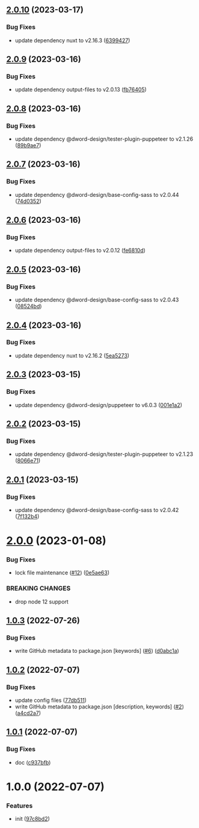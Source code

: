 ## [2.0.10](https://github.com/dword-design/sass-stretched-link/compare/v2.0.9...v2.0.10) (2023-03-17)


### Bug Fixes

* update dependency nuxt to v2.16.3 ([6399427](https://github.com/dword-design/sass-stretched-link/commit/639942798bbb162bdba2aa522edcd68e36e4ccb3))

## [2.0.9](https://github.com/dword-design/sass-stretched-link/compare/v2.0.8...v2.0.9) (2023-03-16)


### Bug Fixes

* update dependency output-files to v2.0.13 ([fb76405](https://github.com/dword-design/sass-stretched-link/commit/fb7640573b45f9a5d74e446c6b69521dfd3adf86))

## [2.0.8](https://github.com/dword-design/sass-stretched-link/compare/v2.0.7...v2.0.8) (2023-03-16)


### Bug Fixes

* update dependency @dword-design/tester-plugin-puppeteer to v2.1.26 ([89b9ae7](https://github.com/dword-design/sass-stretched-link/commit/89b9ae7543ba548dff08334af8bec0c848cfe03c))

## [2.0.7](https://github.com/dword-design/sass-stretched-link/compare/v2.0.6...v2.0.7) (2023-03-16)


### Bug Fixes

* update dependency @dword-design/base-config-sass to v2.0.44 ([74d0352](https://github.com/dword-design/sass-stretched-link/commit/74d03525e78033211acfaecf16fa1c89abc74eb8))

## [2.0.6](https://github.com/dword-design/sass-stretched-link/compare/v2.0.5...v2.0.6) (2023-03-16)


### Bug Fixes

* update dependency output-files to v2.0.12 ([fe6810d](https://github.com/dword-design/sass-stretched-link/commit/fe6810d51d7bc90f475151aca0701c59c0533f3b))

## [2.0.5](https://github.com/dword-design/sass-stretched-link/compare/v2.0.4...v2.0.5) (2023-03-16)


### Bug Fixes

* update dependency @dword-design/base-config-sass to v2.0.43 ([08524bd](https://github.com/dword-design/sass-stretched-link/commit/08524bdb802b3afbf4b30ede672cf839465ede02))

## [2.0.4](https://github.com/dword-design/sass-stretched-link/compare/v2.0.3...v2.0.4) (2023-03-16)


### Bug Fixes

* update dependency nuxt to v2.16.2 ([5ea5273](https://github.com/dword-design/sass-stretched-link/commit/5ea52734426acd10089ab234196d53a1e82b2971))

## [2.0.3](https://github.com/dword-design/sass-stretched-link/compare/v2.0.2...v2.0.3) (2023-03-15)


### Bug Fixes

* update dependency @dword-design/puppeteer to v6.0.3 ([001e1a2](https://github.com/dword-design/sass-stretched-link/commit/001e1a28ec1f1ebd326cfcd9d4a5483e539cdf35))

## [2.0.2](https://github.com/dword-design/sass-stretched-link/compare/v2.0.1...v2.0.2) (2023-03-15)


### Bug Fixes

* update dependency @dword-design/tester-plugin-puppeteer to v2.1.23 ([8066e71](https://github.com/dword-design/sass-stretched-link/commit/8066e7175c87a101fa640fc3a84b468e336dd035))

## [2.0.1](https://github.com/dword-design/sass-stretched-link/compare/v2.0.0...v2.0.1) (2023-03-15)


### Bug Fixes

* update dependency @dword-design/base-config-sass to v2.0.42 ([7f132b4](https://github.com/dword-design/sass-stretched-link/commit/7f132b42ab10e7737a24883731de6f89ea058482))

# [2.0.0](https://github.com/dword-design/sass-stretched-link/compare/v1.0.3...v2.0.0) (2023-01-08)


### Bug Fixes

* lock file maintenance ([#12](https://github.com/dword-design/sass-stretched-link/issues/12)) ([0e5ae63](https://github.com/dword-design/sass-stretched-link/commit/0e5ae6331e03674569161905b02fc01931d3412b))


### BREAKING CHANGES

* drop node 12 support

## [1.0.3](https://github.com/dword-design/sass-stretched-link/compare/v1.0.2...v1.0.3) (2022-07-26)


### Bug Fixes

* write GitHub metadata to package.json [keywords] ([#6](https://github.com/dword-design/sass-stretched-link/issues/6)) ([d0abc1a](https://github.com/dword-design/sass-stretched-link/commit/d0abc1a8a6d81eec32404e6346920889d7718020))

## [1.0.2](https://github.com/dword-design/sass-stretched-link/compare/v1.0.1...v1.0.2) (2022-07-07)


### Bug Fixes

* update config files ([77db511](https://github.com/dword-design/sass-stretched-link/commit/77db511df0bf449d4588bf18c82e8ab40addccae))
* write GitHub metadata to package.json [description, keywords] ([#2](https://github.com/dword-design/sass-stretched-link/issues/2)) ([a4cd2a7](https://github.com/dword-design/sass-stretched-link/commit/a4cd2a7f12126127a268558550bd3e7217f65c27))

## [1.0.1](https://github.com/dword-design/sass-stretched-link/compare/v1.0.0...v1.0.1) (2022-07-07)


### Bug Fixes

* doc ([c937bfb](https://github.com/dword-design/sass-stretched-link/commit/c937bfb090ef9fcdffc36030450070a068f474ac))

# 1.0.0 (2022-07-07)


### Features

* init ([97c8bd2](https://github.com/dword-design/sass-stretched-link/commit/97c8bd29a264b1b4c610b1aa46e4b54dd4f4f2f7))
